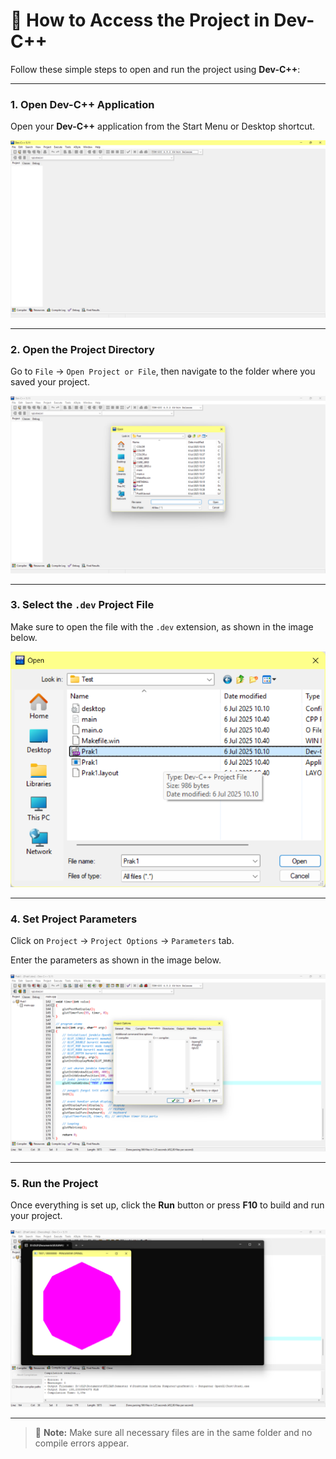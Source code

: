 # 📘 How to Access the Project in Dev-C++

Follow these simple steps to open and run the project using **Dev-C++**:

---

### 1. Open Dev-C++ Application

Open your **Dev-C++** application from the Start Menu or Desktop shortcut.

![Step 1 - Open Dev-C++](./images/step1_open_devcpp.png)

---

### 2. Open the Project Directory

Go to `File` → `Open Project or File`, then navigate to the folder where you saved your project.

![Step 2 - Open Project Directory](./images/step2_open_project_folder.png)

---

### 3. Select the `.dev` Project File

Make sure to open the file with the `.dev` extension, as shown in the image below.

![Step 3 - Select .dev File](./images/step3_select_dev_file.png)

---

### 4. Set Project Parameters

Click on `Project` → `Project Options` → `Parameters` tab.

Enter the parameters as shown in the image below.

![Step 4 - Project Parameters](./images/step4_project_parameters.png)

---

### 5. Run the Project

Once everything is set up, click the **Run** button or press **F10** to build and run your project.

![Step 5 - Run Project](./images/step5_run_project.png)

---

> 📝 **Note:** Make sure all necessary files are in the same folder and no compile errors appear.

